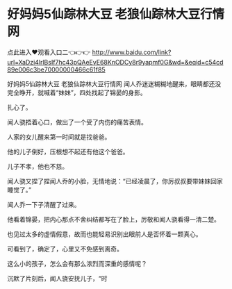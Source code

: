 # 好妈妈5仙踪林大豆 老狼仙踪林大豆行情网

点此进入♥观看入口二👈👉👉 http://www.baidu.com/link?url=XaDzi4lrlBsIf7hc43pQAeEvE68KnODCy8r9yapmf0G&wd=&eqid=c54cd89e006c3be70000000466c61f85

好妈妈5仙踪林大豆 老狼仙踪林大豆行情网
闻人乔迷迷糊糊地醒来，眼睛都还没完全睁开，就喊着“妹妹”，四处找起了锦晏的身影。

扎心了。

闻人骁捂着心口，做出了一个受了内伤的痛苦表情。

人家的女儿醒来第一时间就是找爸爸。

他的儿子倒好，压根想不起还有他这个爸爸。

儿子不孝，他也不慈。

闻人骁又捏了捏闻人乔的小脸，无情地说：“已经凌晨了，你厉叔叔要带妹妹回家睡觉了。”

闻人乔一下子清醒了过来。

他看着锦晏，把内心那点不舍纠结都写在了脸上，厉敬和闻人骁看得一清二楚。

也见过太多的虚情假意，故而也能轻易识别出眼前人是否怀着一颗真心。

可看到了，确定了，心里又不免感到离奇。

这么小的孩子，怎么会有那么浓烈而深重的感情呢？

沉默了片刻后，闻人骁安抚儿子，“时
